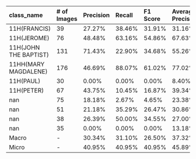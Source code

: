 | class_name            | # of Images   | Precision   | Recall   | F1 Score   | Average Precision   |
|:----------------------|:--------------|:------------|:---------|:-----------|:--------------------|
| 11H(FRANCIS)          | 39            | 27.27%      | 38.46%   | 31.91%     | 31.16%              |
| 11H(JEROME)           | 76            | 48.48%      | 63.16%   | 54.86%     | 67.63%              |
| 11H(JOHN THE BAPTIST) | 131           | 71.43%      | 22.90%   | 34.68%     | 55.26%              |
| 11HH(MARY MAGDALENE)  | 176           | 46.69%      | 88.07%   | 61.02%     | 77.02%              |
| 11H(PAUL)             | 30            | 0.00%       | 0.00%    | 0.00%      | 8.40%               |
| 11H(PETER)            | 67            | 43.75%      | 10.45%   | 16.87%     | 39.34%              |
| nan                   | 75            | 18.18%      | 2.67%    | 4.65%      | 23.38%              |
| nan                   | 51            | 21.18%      | 35.29%   | 26.47%     | 30.86%              |
| nan                   | 38            | 26.39%      | 50.00%   | 34.55%     | 27.00%              |
| nan                   | 35            | 0.00%       | 0.00%    | 0.00%      | 13.18%              |
| Macro                 | -             | 30.34%      | 31.10%   | 26.50%     | 37.32%              |
| Micro                 | -             | 40.95%      | 40.95%   | 40.95%     | 45.89%              |